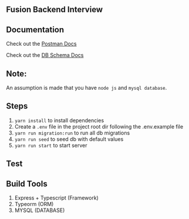 ## Fusion Backend Interview

## Documentation
Check out the [Postman Docs](https://documenter.getpostman.com/view/16498899/UzBqoQyP)

Check out the [DB Schema Docs](https://dbdocs.io/oolat31/Fintech?table=accounts&schema=public&view=table_structure)

## Note:
An assumption is made that you have `node js` and `mysql database`.

## Steps
1. `yarn install` to install dependencies
2. Create a `.env` file in the project root dir following the .env.example file
3. `yarn run migration:run` to run all db migrations
4. `yarn run seed` to seed db with default values
5. `yarn run start` to start server

## Test

## Build Tools
1. Express + Typescript (Framework)
2. Typeorm (ORM)
3. MYSQL (DATABASE)

